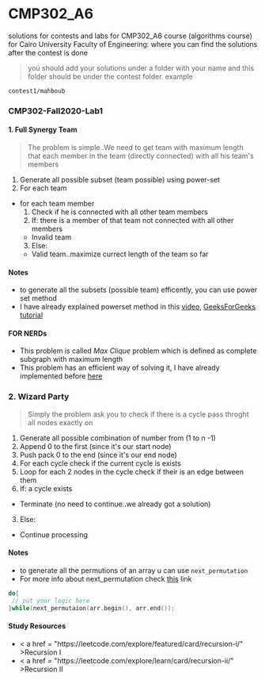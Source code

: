 # CMP302_A6
solutions for contests and labs for CMP302_A6 course (algorithms course) for Cairo University Faculty of Engineering: where you can find the solutions after the contest is done

> you should add your solutions under a folder with your name 
and this folder should be under the contest folder.
example
```
contest1/mahboub
```


### CMP302-Fall2020-Lab1

#### 1. Full Synergy Team
> The problem is simple..We need to get team with maximum length that each member in the team (directly connected) with all his team's members

1. Generate all possible subset (team possible) using power-set
2. For each team
 - for each team member
    1. Check if he is connected with all other team members
    2. If: there is a member of that team not connected with all other members
      - Invalid team
    3. Else:
      - Valid team..maximize currect length of the team so far

  

#### Notes

- to generate all the subsets (possible team) efficently, you can use power set method 
- I have already explained powerset method in this [video](https://youtu.be/DvBjwKGTSDE), [GeeksForGeeks tutorial](https://www.geeksforgeeks.org/power-set/)

#### FOR NERDs

- This problem is called *Max Clique* problem which is defined as complete subgraph with maximum length
- This problem has an efficient way of solving it, I have already implemented before [here](https://github.com/AbdallahHemdan/cp__training/blob/master/Graphs__utilities/Max%20Clique.cpp)


### 2. Wizard Party
> Simply the problem ask you to check if there is a cycle pass throght all nodes exactly on

1. Generate all possible combination of number from (1 to n -1)
2. Append 0 to the first (since it's our start node)
3. Push pack 0 to the end (since it's our end node)
4. For each cycle check if the current cycle is exists
 1. Loop for each 2 nodes in the cycle check if their is an edge between them
 2. If: a cycle exists
  - Terminate (no need to continue..we already got a solution)
 3. Else: 
  - Continue processing

#### Notes

-  to generate all the permutions of an array u can use `next_permutation`
- For more info about next_permutation check [this](https://www.geeksforgeeks.org/find-the-next-lexicographically-greater-word-than-a-given-word/) link

```cpp
do{
 // put your logic here
}while(next_permutaion(arr.begin(), arr.end());
```
#### Study Resources
<ul>
<li>
 < a href = "https://leetcode.com/explore/featured/card/recursion-i/" >Recursion I</a>
</li>
 
<li>
 < a href = "https://leetcode.com/explore/learn/card/recursion-ii/" >Recursion II</a>
</li> 
 
</ul>


